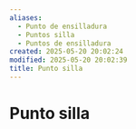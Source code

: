 ```yaml
---
aliases:
  - Punto de ensilladura
  - Puntos silla
  - Puntos de ensilladura
created: 2025-05-20 20:02:24
modified: 2025-05-20 20:02:39
title: Punto silla
---
```


# Punto silla
